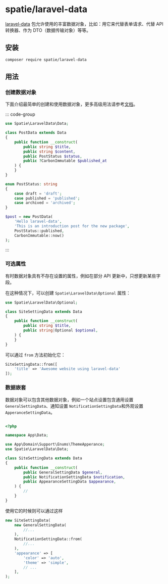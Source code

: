 # spatie/laravel-data

[laravel-data](https://github.com/spatie/laravel-data) 包允许使用的丰富数据对象，比如：用它来代替表单请求、代替 API 转换器、作为 DTO（数据传输对象）等等。

## 安装

```bash
composer require spatie/laravel-data
```

## 用法

### 创建数据对象

下面介绍最简单的创建和使用数据对象，更多高级用法请参考[文档](https://spatie.be/docs/laravel-data/v3/as-a-data-transfer-object/creating-a-data-object)。

::: code-group
```php [数据对象]
use Spatie\LaravelData\Data;

class PostData extends Data
{
    public function __construct(
        public string $title,
        public string $content,
        public PostStatus $status,
        public ?CarbonImmutable $published_at
    ) {
    }
}
```

```php [PostStatus]
enum PostStatus: string
{
    case draft = 'draft';
    case published = 'published';
    case archived = 'archived';
}
```

```php [对象初始化]
$post = new PostData(
    'Hello laravel-data',
    'This is an introduction post for the new package',
    PostStatus::published,
    CarbonImmutable::now()
);
```
:::


### 可选属性

有时数据对象具有不存在设置的属性，例如在部分 API 更新中，只想更新某些字段。

在这种情况下，可以创建 `Spatie\LaravelData\Optional` 属性：

```php
use Spatie\LaravelData\Optional;

class SiteSettingData extends Data
{
    public function __construct(
        public string $title,
        public string|Optional $optional,
    ) {
    }
}
```

可以通过 `from` 方法初始化它：

```php
SiteSettingData::from([
    'title' => 'Awesome website using laravel-data'
]);
```

### 数据嵌套

数据对象可以包含其他数据对象，例如一个站点设置包含通用设置 `GeneralSettingData`、通知设置 `NotificationSettingData`和外观设置 `ApperanceSettingData`。

```php

<?php

namespace App\Data;

use App\Domain\Support\Enums\ThemeApperance;
use Spatie\LaravelData\Data;

class SiteSettingData extends Data
{
    public function __construct(
        public GeneralSettingData $general,
        public NotificationSettingData $notification,
        public AppearanceSettingData $appearance,
    ) {
        //
    }
}
```

使用它的时候则可以通过这样

```php
new SiteSettingData(
    new GeneralSettingData(
        //...
    ),
    NotificationSettingData::from(
        //...
    ),
    'appearance' => [
        'color' => 'auto',
        'theme' => 'simple',
        // ...
    ],
);
```